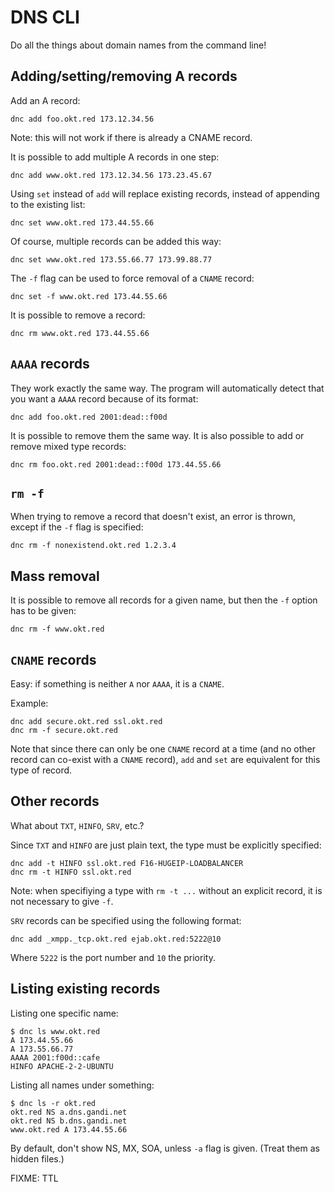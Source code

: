 # DNS CLI

Do all the things about domain names from the command line!


## Adding/setting/removing A records

Add an A record:

    dnc add foo.okt.red 173.12.34.56

Note: this will not work if there is already a CNAME record.

It is possible to add multiple A records in one step:

    dnc add www.okt.red 173.12.34.56 173.23.45.67

Using `set` instead of `add` will replace existing records,
instead of appending to the existing list:

    dnc set www.okt.red 173.44.55.66

Of course, multiple records can be added this way:

    dnc set www.okt.red 173.55.66.77 173.99.88.77

The `-f` flag can be used to force removal of a `CNAME` record:

    dnc set -f www.okt.red 173.44.55.66

It is possible to remove a record:

    dnc rm www.okt.red 173.44.55.66


## `AAAA` records

They work exactly the same way. The program will automatically
detect that you want a `AAAA` record because of its format:

    dnc add foo.okt.red 2001:dead::f00d

It is possible to remove them the same way. It is also possible
to add or remove mixed type records:

    dnc rm foo.okt.red 2001:dead::f00d 173.44.55.66


## `rm -f`

When trying to remove a record that doesn't exist, an error
is thrown, except if the `-f` flag is specified:

    dnc rm -f nonexistend.okt.red 1.2.3.4


## Mass removal

It is possible to remove all records for a given name,
but then the `-f` option has to be given:

    dnc rm -f www.okt.red


## `CNAME` records

Easy: if something is neither `A` nor `AAAA`, it is a `CNAME`.

Example:

    dnc add secure.okt.red ssl.okt.red
    dnc rm -f secure.okt.red

Note that since there can only be one `CNAME` record at a time
(and no other record can co-exist with a `CNAME` record), `add`
and `set` are equivalent for this type of record.


## Other records

What about `TXT`, `HINFO`, `SRV`, etc.?

Since `TXT` and `HINFO` are just plain text, the type must be
explicitly specified:

    dnc add -t HINFO ssl.okt.red F16-HUGEIP-LOADBALANCER
    dnc rm -t HINFO ssl.okt.red

Note: when specifiying a type with `rm -t ...` without an
explicit record, it is not necessary to give `-f`.

`SRV` records can be specified using the following format:

    dnc add _xmpp._tcp.okt.red ejab.okt.red:5222@10

Where `5222` is the port number and `10` the priority.


## Listing existing records

Listing one specific name:

    $ dnc ls www.okt.red
    A 173.44.55.66
    A 173.55.66.77
    AAAA 2001:f00d::cafe
    HINFO APACHE-2-2-UBUNTU

Listing all names under something:

    $ dnc ls -r okt.red
    okt.red NS a.dns.gandi.net
    okt.red NS b.dns.gandi.net
    www.okt.red A 173.44.55.66

By default, don't show NS, MX, SOA, unless `-a` flag is given.
(Treat them as hidden files.)     

 


FIXME: TTL
